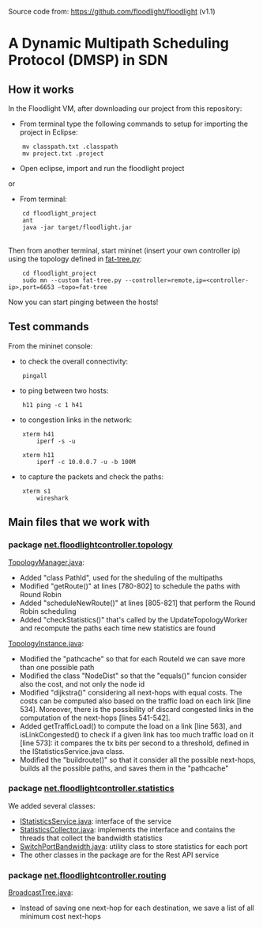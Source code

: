 Source code from: https://github.com/floodlight/floodlight (v1.1)

# A Dynamic Multipath Scheduling Protocol (DMSP) in SDN 
## How it works
In the Floodlight VM, after downloading our project from this repository: 
-  From terminal type the following commands to setup for importing the project in Eclipse:
```
    mv classpath.txt .classpath
    mv project.txt .project
```
- Open eclipse, import and run the floodlight project 

or 

- From terminal:
```
    cd floodlight_project
    ant
    java -jar target/floodlight.jar
```
\
Then from another terminal, start mininet (insert your own controller ip) using the topology defined in [fat-tree.py](fat-tree.py):
```
    cd floodlight_project
    sudo mn --custom fat-tree.py --controller=remote,ip=<controller-ip>,port=6653 –topo=fat-tree
```
Now you can start pinging between the hosts!

## Test commands
From the mininet console:
- to check the overall connectivity:
```
    pingall
```
- to ping between two hosts:
```
    h11 ping -c 1 h41
```
- to congestion links in the network:
```
    xterm h41
        iperf -s -u
       
    xterm h11
        iperf -c 10.0.0.7 -u -b 100M
```
- to capture the packets and check the paths:
```
    xterm s1
        wireshark
```

## Main files that we work with
### package [net.floodlightcontroller.topology](src/main/java/net/floodlightcontroller/topology)
[TopologyManager.java](src/main/java/net/floodlightcontroller/topology/TopologyManager.java):
- Added "class PathId", used for the sheduling of the multipaths
- Modified "getRoute()" at lines [780-802] to schedule the paths with Round Robin
- Added "scheduleNewRoute()" at lines [805-821] that perform the Round Robin scheduling
- Added "checkStatistics()" that's called by the UpdateTopologyWorker and recompute the paths each time new statistics are found

[TopologyInstance.java](src/main/java/net/floodlightcontroller/topology/TopologyInstance.java):
- Modified the "pathcache" so that for each RouteId we can save more than one possible path
- Modified the class "NodeDist" so that the "equals()" funcion consider also the cost, and not only the node id
- Modified "dijkstra()" considering all next-hops with equal costs. The costs can be computed also based on the traffic load on each link [line 534]. Moreover, there is the possibility of discard congested links in the computation of the next-hops [lines 541-542].
- Added getTrafficLoad() to compute the load on a link [line 563], and isLinkCongested()  to check if a given link has too much traffic load on it [line 573]: it compares the tx bits per second to a threshold, defined in the IStatisticsService.java class.
- Modified the "buildroute()" so that it consider all the possible next-hops, builds all the possible paths, and saves them in the "pathcache"


### package [net.floodlightcontroller.statistics](src/main/java/net/floodlightcontroller/statistics)
We added several classes:
- [IStatisticsService.java](src/main/java/net/floodlightcontroller/statistics/IStatisticsService.java): interface of the service
- [StatisticsCollector.java](src/main/java/net/floodlightcontroller/statistics/StatisticsCollector.java): implements the interface and contains the threads that collect the bandwidth statistics
- [SwitchPortBandwidth.java](src/main/java/net/floodlightcontroller/statistics/SwitchPortBandwidth.java): utility class to store statistics for each port
- The other classes in the package are for the Rest API service

### package [net.floodlightcontroller.routing](src/main/java/net/floodlightcontroller/routing)
[BroadcastTree.java](src/main/java/net/floodlightcontroller/routing/BroadcastTree.java):
- Instead of saving one next-hop for each destination, we save a list of all minimum cost next-hops


